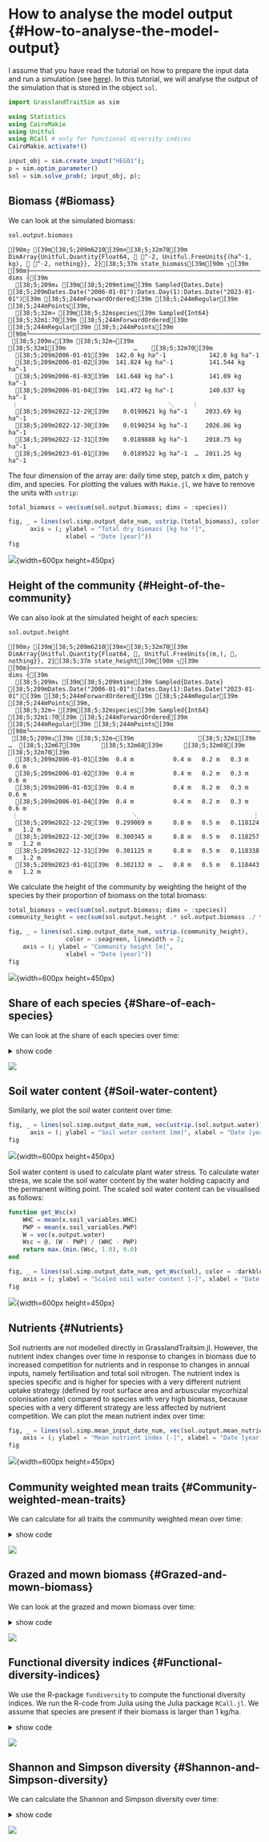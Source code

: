
# How to analyse the model output {#How-to-analyse-the-model-output}

I assume that you have read the tutorial on how to prepare the input data and run a simulation (see [here](/tutorials/how_to_prepare_input#How-to-prepare-the-input-data-to-start-a-simulation)). In this tutorial, we will analyse the output of the simulation that is stored in the object `sol`.

```julia
import GrasslandTraitSim as sim

using Statistics
using CairoMakie
using Unitful
using RCall # only for functional diversity indices
CairoMakie.activate!()

input_obj = sim.create_input("HEG01");
p = sim.optim_parameter()
sol = sim.solve_prob(; input_obj, p);
```


## Biomass {#Biomass}

We can look at the simulated biomass:

```julia
sol.output.biomass
```


```ansi
[90m┌ [39m[38;5;209m6210[39m×[38;5;32m70[39m DimArray{Unitful.Quantity{Float64, 𝐌 𝐋^-2, Unitful.FreeUnits{(ha^-1, kg), 𝐌 𝐋^-2, nothing}}, 2}[38;5;37m state_biomass[39m[90m ┐[39m
[90m├──────────────────────────────────────────────────────────────────────── dims ┤[39m
  [38;5;209m↓ [39m[38;5;209mtime[39m Sampled{Dates.Date} [38;5;209mDates.Date("2006-01-01"):Dates.Day(1):Dates.Date("2023-01-01")[39m [38;5;244mForwardOrdered[39m [38;5;244mRegular[39m [38;5;244mPoints[39m,
  [38;5;32m→ [39m[38;5;32mspecies[39m Sampled{Int64} [38;5;32m1:70[39m [38;5;244mForwardOrdered[39m [38;5;244mRegular[39m [38;5;244mPoints[39m
[90m└──────────────────────────────────────────────────────────────────────────────┘[39m
 [38;5;209m↓[39m [38;5;32m→[39m                    [38;5;32m1[39m                   …    [38;5;32m70[39m
  [38;5;209m2006-01-01[39m  142.0 kg ha^-1            142.0 kg ha^-1
  [38;5;209m2006-01-02[39m  141.824 kg ha^-1          141.544 kg ha^-1
  [38;5;209m2006-01-03[39m  141.648 kg ha^-1          141.09 kg ha^-1
  [38;5;209m2006-01-04[39m  141.472 kg ha^-1          140.637 kg ha^-1
 ⋮                                          ⋱     ⋮
  [38;5;209m2022-12-29[39m    0.0190621 kg ha^-1     2033.69 kg ha^-1
  [38;5;209m2022-12-30[39m    0.0190254 kg ha^-1     2026.86 kg ha^-1
  [38;5;209m2022-12-31[39m    0.0189888 kg ha^-1     2018.75 kg ha^-1
  [38;5;209m2023-01-01[39m    0.0189522 kg ha^-1  …  2011.25 kg ha^-1
```


The four dimension of the array are: daily time step, patch x dim, patch y dim, and species.  For plotting the values with `Makie.jl`, we have to remove the units with `ustrip`:

```julia
total_biomass = vec(sum(sol.output.biomass; dims = :species))

fig, _ = lines(sol.simp.output_date_num, ustrip.(total_biomass), color = :darkgreen, linewidth = 2;
      axis = (; ylabel = "Total dry biomass [kg ha⁻¹]",
                xlabel = "Date [year]"))
fig
```

![](whhnpyl.png){width=600px height=450px}

## Height of the community {#Height-of-the-community}

We can also look at the simulated height of each species:

```julia
sol.output.height
```


```ansi
[90m┌ [39m[38;5;209m6210[39m×[38;5;32m70[39m DimArray{Unitful.Quantity{Float64, 𝐋, Unitful.FreeUnits{(m,), 𝐋, nothing}}, 2}[38;5;37m state_height[39m[90m ┐[39m
[90m├──────────────────────────────────────────────────────────────────────── dims ┤[39m
  [38;5;209m↓ [39m[38;5;209mtime[39m Sampled{Dates.Date} [38;5;209mDates.Date("2006-01-01"):Dates.Day(1):Dates.Date("2023-01-01")[39m [38;5;244mForwardOrdered[39m [38;5;244mRegular[39m [38;5;244mPoints[39m,
  [38;5;32m→ [39m[38;5;32mspecies[39m Sampled{Int64} [38;5;32m1:70[39m [38;5;244mForwardOrdered[39m [38;5;244mRegular[39m [38;5;244mPoints[39m
[90m└──────────────────────────────────────────────────────────────────────────────┘[39m
 [38;5;209m↓[39m [38;5;32m→[39m                  [38;5;32m1[39m           …  [38;5;32m67[39m      [38;5;32m68[39m      [38;5;32m69[39m           [38;5;32m70[39m
  [38;5;209m2006-01-01[39m  0.4 m           0.4 m   0.2 m   0.3 m        0.6 m
  [38;5;209m2006-01-02[39m  0.4 m           0.4 m   0.2 m   0.3 m        0.6 m
  [38;5;209m2006-01-03[39m  0.4 m           0.4 m   0.2 m   0.3 m        0.6 m
  [38;5;209m2006-01-04[39m  0.4 m           0.4 m   0.2 m   0.3 m        0.6 m
 ⋮                                ⋱                                ⋮
  [38;5;209m2022-12-29[39m  0.299069 m      0.8 m   0.5 m   0.118124 m   1.2 m
  [38;5;209m2022-12-30[39m  0.300345 m      0.8 m   0.5 m   0.118257 m   1.2 m
  [38;5;209m2022-12-31[39m  0.301125 m      0.8 m   0.5 m   0.118338 m   1.2 m
  [38;5;209m2023-01-01[39m  0.302132 m  …   0.8 m   0.5 m   0.118443 m   1.2 m
```


We calculate the height of the community by weighting the height of the species by their proportion of biomass on the total biomass:

```julia
total_biomass = vec(sum(sol.output.biomass; dims = :species))
community_height = vec(sum(sol.output.height .* sol.output.biomass ./ total_biomass; dims = :species))

fig, _ = lines(sol.simp.output_date_num, ustrip.(community_height),
                color = :seagreen, linewidth = 2;
    axis = (; ylabel = "Community height [m]",
                xlabel = "Date [year]"))
fig
```

![](ywavyrw.png){width=600px height=450px}

## Share of each species {#Share-of-each-species}

We can look at the share of each species over time:
<details><summary>show code</summary>


```julia
# colors are assigned according to the specific leaf area (SLA)
color = ustrip.(sol.traits.sla)
colormap = :viridis
colorrange = (minimum(color), maximum(color))
is = sortperm(color)
cmap = cgrad(colormap)
colors = [cmap[(co .- colorrange[1]) ./ (colorrange[2] - colorrange[1])]
          for co in color[is]]

# calculate biomass proportion of each species
biomass_ordered = sol.output.biomass[:, sortperm(color)]
biomass_fraction = biomass_ordered ./ sum(biomass_ordered; dims = :species)
biomass_cumfraction = cumsum(biomass_fraction; dims = 2)

begin
    fig = Figure()
    Axis(fig[1,1]; ylabel = "Relative proportion of biomass of the species",
         xlabel = "Date [year]",
         limits = (sol.simp.output_date_num[1], sol.simp.output_date_num[end], 0, 1))

    for i in 1:sol.simp.nspecies
        ylower = nothing
        if i == 1
            ylower = zeros(size(biomass_cumfraction, 1))
        else
            ylower = biomass_cumfraction[:, i-1]
        end
        yupper = biomass_cumfraction[:, i]

        band!(sol.simp.output_date_num, vec(ylower), vec(yupper);
              color = colors[i])
    end

    Colorbar(fig[1,2]; limits = colorrange, colormap = cmap,
             label = "Specific leaf area [m² g⁻¹]")

    fig
end
```

</details>



![](share_biomass.png)


## Soil water content {#Soil-water-content}

Similarly, we plot the soil water content over time:

```julia
fig, _ = lines(sol.simp.output_date_num, vec(ustrip.(sol.output.water)), color = :blue, linewidth = 2;
      axis = (; ylabel = "Soil water content [mm]", xlabel = "Date [year]"))
fig
```

![](cgwvcvc.png){width=600px height=450px}

Soil water content is used to calculate plant water stress. To calculate water stress, we scale the soil water content by the water holding capacity and the permanent wilting point. The scaled soil water content can be visualised as follows:

```julia
function get_Wsc(x)
    WHC = mean(x.soil_variables.WHC)
    PWP = mean(x.soil_variables.PWP)
    W = vec(x.output.water)
    Wsc = @. (W - PWP) / (WHC - PWP)
    return max.(min.(Wsc, 1.0), 0.0)
end

fig, _ = lines(sol.simp.output_date_num, get_Wsc(sol), color = :darkblue, linewidth = 2;
    axis = (; ylabel = "Scaled soil water content [-]", xlabel = "Date [year]"))
fig
```

![](furcagm.png){width=600px height=450px}

## Nutrients {#Nutrients}

Soil nutrients are not modelled directly in GrasslandTraitsim.jl. However, the nutrient index changes over time in response to changes in biomass due to increased competition for nutrients and in response to changes in annual inputs, namely fertilisation and total soil nitrogen. The nutrient index is species specific and is higher for species with a very different nutrient uptake strategy (defined by root surface area and arbuscular mycorhizal colonisation rate) compared to species with very high biomass, because species with a very different strategy are less affected by nutrient competition. We can plot the mean nutrient index over time:

```julia
fig, _ = lines(sol.simp.mean_input_date_num, vec(sol.output.mean_nutrient_index), color = :orange, linewidth = 2;
    axis = (; ylabel = "Mean nutrient index [-]", xlabel = "Date [year]"))
fig
```

![](nuzmifk.png){width=600px height=450px}

## Community weighted mean traits {#Community-weighted-mean-traits}

We can calculate for all traits the community weighted mean over time:
<details><summary>show code</summary>


```julia
relative_biomass = sol.output.biomass ./ total_biomass
# the species do not have different lbp values, so we not use it here
traits = [:maxheight, :sla, :lnc, :rsa, :amc, :abp]
trait_names = [
    "Maximum\n height [m]", "Specific leaf\narea [m² g⁻¹]", "Leaf nitrogen \nper leaf mass\n [mg g⁻¹]",
    "Root surface\narea per below\nground biomass\n[m² g⁻¹]", "Arbuscular\n mycorrhizal\n colonisation",
    "Aboveground\nbiomass per total\nbiomass [-]"]

begin
    fig = Figure(; size = (500, 1000))

    for i in eachindex(traits)
        trait_vals = sol.traits[traits[i]]
        weighted_trait = trait_vals .* relative_biomass'
        cwm_trait = vec(sum(weighted_trait; dims = 1))

        Axis(fig[i, 1];
                xlabel = i == length(traits) ? "Date [year]" : "",
                xticklabelsvisible = i == length(traits) ? true : false,
                ylabel = trait_names[i])
        lines!(sol.simp.output_date_num, ustrip.(cwm_trait);
                color = :black, linewidth = 2)

    end

    [rowgap!(fig.layout, i, 5) for i in 1:length(traits)-1]

    fig
end
```

</details>



![](traits_time.svg)


## Grazed and mown biomass {#Grazed-and-mown-biomass}

We can look at the grazed and mown biomass over time:
<details><summary>show code</summary>


```julia
# total
sum(sol.output.mown)
sum(sol.output.grazed)

# plot the grazed and mown biomass over time
grazed_site = dropdims(mean(sol.output.grazed; dims=(:species)); dims=(:species))
cum_grazed = cumsum(grazed_site)

mown_site = dropdims(mean(sol.output.mown; dims=(:species)); dims=(:species))
cum_mown = cumsum(mown_site)
begin
      fig = Figure()
      Axis(fig[1,1]; ylabel = "Cummulative grazed\nbiomass [kg ha⁻¹]")
      lines!(sol.simp.mean_input_date_num, ustrip.(vec(cum_grazed)), color = :black, linewidth = 2;)
      Axis(fig[2,1]; ylabel = "Cummulative mown\nbiomass [kg ha⁻¹]", xlabel = "Date [year]")
      lines!(sol.simp.mean_input_date_num, ustrip.(vec(cum_mown)), color = :black, linewidth = 2;)
      fig
end
```

</details>



![](grazed_mown.svg)


## Functional diversity indices {#Functional-diversity-indices}

We use the R-package `fundiversity` to compute the functional diversity indices. We run the R-code from Julia using the Julia package `RCall.jl`. We assume that species are present if their biomass is larger than 1 kg/ha.
<details><summary>show code</summary>


```julia
################ Calculate functional diversity in R
function traits_to_matrix(trait_data; std_traits = true)
    trait_names = keys(trait_data)
    ntraits = length(trait_names)
    nspecies = length(trait_data[trait_names[1]])
    m = Matrix{Float64}(undef, nspecies, ntraits)

    for i in eachindex(trait_names)
        tdat = trait_data[trait_names[i]]
        if std_traits
            m[:, i] = (tdat .- mean(tdat)) ./ std(tdat)
        else
            m[:, i] = ustrip.(tdat)
        end
    end

    return m
end

trait_input_wo_lbp = Base.structdiff(sol.traits, (; lbp = nothing))

tstep = 100
biomass = sol.output.biomass[1:tstep:end, :]
biomass[biomass .< 1.0u"kg / ha"] .= 0.0u"kg / ha"
biomass_R = ustrip.(biomass.data)
traits_R = traits_to_matrix(trait_input_wo_lbp;)
site_names = string.("time_", 1:size(biomass_R, 1))
species_names = string.("species_", 1:size(biomass_R, 2))

## transfer data to R
@rput species_names site_names traits_R biomass_R

R"""
library(fundiversity)

rownames(traits_R) <- species_names
rownames(biomass_R) <- site_names
colnames(biomass_R) <- species_names

fric_std_R <- fd_fric(traits_R, biomass_R, stand = TRUE)$FRic
fdis_R <- fd_fdis(traits_R, biomass_R)$FDis
fdiv_R <- fd_fdiv(traits_R, biomass_R)$FDiv
feve_R <- fd_feve(traits_R, biomass_R)$FEve
"""

## get results back from R
@rget fric_std_R fdis_R fdiv_R feve_R

begin
    fig = Figure(size = (900, 1200))

    Axis(fig[1, 1]; ylabel = "Number of species", xticks = 2006:2:2022,
         xticklabelsvisible = false, limits = (nothing, nothing, 0, nothing))
    nspecies = sum(biomass .> 0.0u"kg / ha"; dims = :species)
    lines!(sol.simp.output_date_num[1:tstep:end], vec(nspecies);)

    Axis(fig[2, 1]; yscale = identity, xticks = 2006:2:2022, xticklabelsvisible = false,
         ylabel = "Functional richness -\nfraction of possible volume\nto actual trait volume")
    lines!(sol.simp.output_date_num[1:tstep:end], fric_std_R)

    Axis(fig[3, 1]; xticks = 2006:2:2022, xticklabelsvisible = false,
         ylabel = "Functional dispersion -\nweighted distance to\ncommunity weighted mean")
    lines!(sol.simp.output_date_num[1:tstep:end], fdis_R)

    Axis(fig[4, 1]; xticks = 2006:2:2022, xticklabelsvisible = false,
        ylabel = "Functional divergence -\nweighted distance to\ncenter of convex hull")
    lines!(sol.simp.output_date_num[1:tstep:end], fdiv_R)

    Axis(fig[5, 1]; xticks = 2006:2:2022, xticklabelsvisible = true,
        ylabel = "Functional evenness -\n regularity of species on\nminimum spanning tree,\nweighted by abundance")
    lines!(sol.simp.output_date_num[1:tstep:end], feve_R)

    fig
end
```

</details>



![](fun_diversity.svg)


## Shannon and Simpson diversity {#Shannon-and-Simpson-diversity}

We can calculate the Shannon and Simpson diversity over time:
<details><summary>show code</summary>


```julia
tend = size(sol.output.biomass, 1)
shannon = Array{Float64}(undef, tend)
simpson = Array{Float64}(undef, tend)
for t in 1:tend
    b1 = sol.output.biomass[t, :]
    b1 = b1[.!iszero.(b1)]
    p1 = b1 ./ sum(b1)
    shannon[t] = -sum(p1 .* log.(p1))
    simpson[t] = 1 - sum(p1 .^ 2)
end

begin
    fig = Figure()
    Axis(fig[1,1]; ylabel = "Shannon index")
    lines!(sol.simp.output_date_num, shannon, color = :black, linewidth = 2;)
    Axis(fig[2,1]; ylabel = "Simpson index", xlabel = "Date [year]")
    lines!(sol.simp.output_date_num, simpson, color = :black, linewidth = 2;)
    fig
end
```

</details>



![](shannon_simpson.svg)

